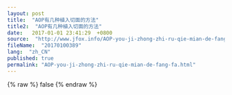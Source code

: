 ```yaml
---
layout: post
title:  "AOP有几种植入切面的方法"
title2:  "AOP有几种植入切面的方法"
date:   2017-01-01 23:41:29  +0800
source:  "http://www.jfox.info/AOP-you-ji-zhong-zhi-ru-qie-mian-de-fang-fa.html"
fileName:  "20170100389"
lang:  "zh_CN"
published: true
permalink: "AOP-you-ji-zhong-zhi-ru-qie-mian-de-fang-fa.html"
---
```

{% raw %}
false
{% endraw %}